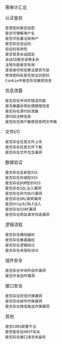 需审计汇总

认证鉴权

    登录密码是否加密
    是否可猜解用户名
    是否可批量注册用户
    是否存在验证码
    验证码有效性
    是否登录会话固定
    会话ID是否足够复杂
    注销功能是否有效
    登录身份校验算法是否可逆
    修改密码处是否验证旧密码
    Cookie中是否存在敏感信息

信息泄露

    是否存在中间件错误页面
    是否暴露异常处理报错信息
    是否存在源代码泄露
    源代码注释信息
    是否存在用户敏感信息明文传输

文件I/O

    是否存在任意文件上传
    是否存在任意文件下载
    是否存在文件包含漏洞

数据验证

    是否存在反射型XSS
    是否存在存储型XSS
    是否存在DOM型的XSS
    是否存在SQL注入漏洞
    是否存在命令执行漏洞
    是否存在URL跳转漏洞
    是否http头CRLF注入
    是否存在SSRF漏洞
    是否存在跨站请求伪造漏洞

逻辑流程

    是否存在横向越权
    是否存在垂直越权
    是否存在逻辑绕过
    是否存在未授权访问

组件安全

    是否存在中间件组件漏洞
    是否开发组件漏洞

接口安全

    是否存在短信炸弹漏洞
    是否存在邮件炸弹漏洞
    是否存在微信推送炸弹漏洞

其他

    是否CORS配置不当
    是否能存在HOST攻击
    是否存在接口请求未鉴权
